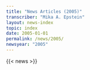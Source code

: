 ```yaml
---
title: "News Articles (2005)"
transcriber: "Mika A. Epstein"
layout: news-index
topic: index
date: 2005-01-01
permalink: /news/2005/
newsyear: "2005"
---
```


{{< news >}}
